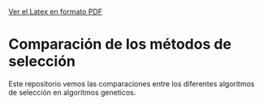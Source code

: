 [Ver el Latex en formato PDF](/ga-hc.pdf)

# Comparación de los métodos de selección

Este repositorio vemos las comparaciones entre los diferentes algoritmos de selección en algoritmos geneticos.
